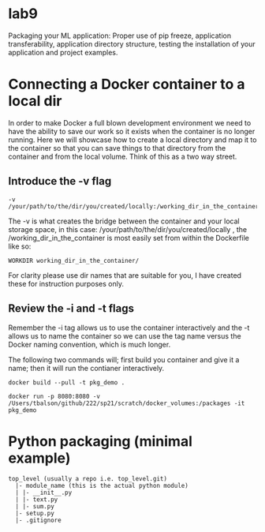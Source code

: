 # lab9

Packaging your ML application:  Proper use of pip freeze, application transferability, application directory structure, testing the installation of your application and project examples.

# Connecting a Docker container to a local dir

In order to make Docker a full blown development environment we need to have the ability to save our work so it exists when the container is no longer running. Here we will showcase how to create a local directory and map it to the container so that you can save things to that directory from the container and from the local volume. Think of this as a two way street. 

## Introduce the -v flag

```
-v /your/path/to/the/dir/you/created/locally:/working_dir_in_the_container
```

The -v is what creates the bridge between the container and your local storage space, in this case: /your/path/to/the/dir/you/created/locally , the /working_dir_in_the_container is most easily set from within the Dockerfile like so:

```
WORKDIR working_dir_in_the_container/
```
For clarity please use dir names that are suitable for you, I have created these for instruction purposes only. 

## Review the -i and -t flags 

Remember the -i tag allows us to use the container interactively and the -t allows us to name the container so we can use the tag name versus the Docker naming convention, which is much longer. 

The following two commands will; first build you container and give it a name; then it will run the contianer interactively. 

```
docker build --pull -t pkg_demo .
```

```
docker run -p 8080:8080 -v /Users/tbalson/github/222/sp21/scratch/docker_volumes:/packages -it pkg_demo
```

# Python packaging (minimal example)
```
top_level (usually a repo i.e. top_level.git)
  |- module_name (this is the actual python module)
  | |- __init__.py
  | |- text.py
  | |- sum.py
  |- setup.py
  |- .gitignore
```



